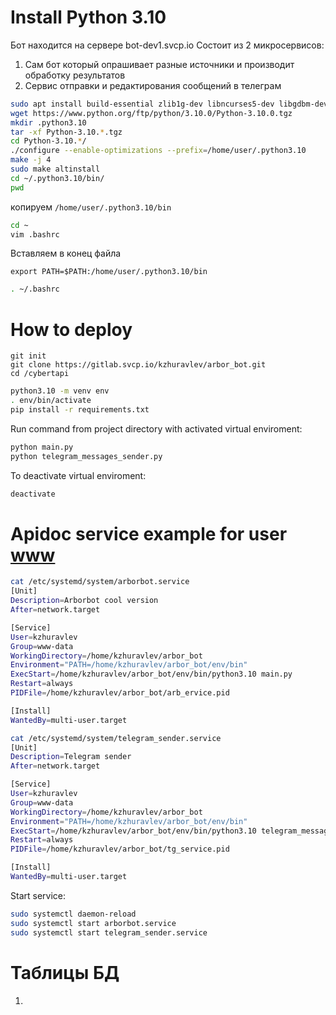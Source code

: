 # Install Python 3.10

Бот находится на сервере bot-dev1.svcp.io
Состоит из 2 микросервисов:
1. Сам бот который опрашивает разные источники и производит обработку результатов
2. Сервис отправки и редактирования сообщений в телеграм
```bash
sudo apt install build-essential zlib1g-dev libncurses5-dev libgdbm-dev libnss3-dev libssl-dev libreadline-dev libffi-dev libsqlite3-dev wget libbz2-dev libpq-dev python-dev -y
wget https://www.python.org/ftp/python/3.10.0/Python-3.10.0.tgz
mkdir .python3.10
tar -xf Python-3.10.*.tgz
cd Python-3.10.*/
./configure --enable-optimizations --prefix=/home/user/.python3.10
make -j 4
sudo make altinstall
cd ~/.python3.10/bin/
pwd
```
копируем `/home/user/.python3.10/bin`
```bash
cd ~
vim .bashrc
```
Вставляем в конец файла 

`export PATH=$PATH:/home/user/.python3.10/bin`
```bash
. ~/.bashrc
```

# How to deploy

```commandline
git init
git clone https://gitlab.svcp.io/kzhuravlev/arbor_bot.git
cd /cybertapi
```
```bash
python3.10 -m venv env
. env/bin/activate
pip install -r requirements.txt
```
Run command from project directory with activated virtual enviroment:
```bash
python main.py
python telegram_messages_sender.py
```
To deactivate virtual enviroment:
```bash
deactivate
```

# Apidoc service example for user <ins>www</ins>

```bash
cat /etc/systemd/system/arborbot.service 
[Unit]
Description=Arborbot cool version
After=network.target

[Service]
User=kzhuravlev
Group=www-data
WorkingDirectory=/home/kzhuravlev/arbor_bot
Environment="PATH=/home/kzhuravlev/arbor_bot/env/bin"
ExecStart=/home/kzhuravlev/arbor_bot/env/bin/python3.10 main.py
Restart=always
PIDFile=/home/kzhuravlev/arbor_bot/arb_ervice.pid

[Install]
WantedBy=multi-user.target
```
```bash
cat /etc/systemd/system/telegram_sender.service
[Unit]
Description=Telegram sender
After=network.target

[Service]
User=kzhuravlev
Group=www-data
WorkingDirectory=/home/kzhuravlev/arbor_bot
Environment="PATH=/home/kzhuravlev/arbor_bot/env/bin"
ExecStart=/home/kzhuravlev/arbor_bot/env/bin/python3.10 telegram_messages_sender.py
Restart=always
PIDFile=/home/kzhuravlev/arbor_bot/tg_service.pid

[Install]
WantedBy=multi-user.target
```
Start service:
```bash
sudo systemctl daemon-reload
sudo systemctl start arborbot.service
sudo systemctl start telegram_sender.service
```
# Таблицы БД
1. 